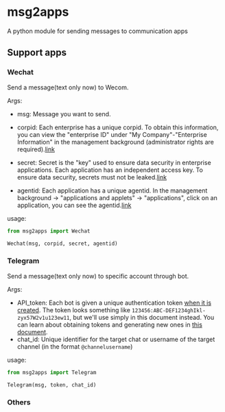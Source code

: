 # msg2apps

A python module for sending messages to communication apps

## Support apps

### Wechat

Send a message(text only now) to Wecom.

Args:

- msg: Message you want to send.

- corpid: Each enterprise has a unique corpid. To obtain this information, you can view the "enterprise ID" under "My Company"-"Enterprise Information" in the management background (administrator rights are required).[link](https://work.weixin.qq.com/api/doc/90000/90135/90665#corpid)

- secret: Secret is the "key" used to ensure data security in enterprise applications. Each application has an independent access key. To ensure data security, secrets must not be leaked.[link](https://work.weixin.qq.com/api/doc/90000/90135/90665#secert)

- agentid: Each application has a unique agentid. In the management background -> "applications and applets" -> "applications", click on an application, you can see the agentid.[link](https://work.weixin.qq.com/api/doc/90000/90135/90665#agentid)

usage:

```python
from msg2apps import Wechat

Wechat(msg, corpid, secret, agentid)
```

### Telegram

Send a message(text only now) to specific account through bot.

Args:

- API_token: Each bot is given a unique authentication token [when it is created](https://core.telegram.org/bots#6-botfather). The token looks something like `123456:ABC-DEF1234ghIkl-zyx57W2v1u123ew11`, but we'll use simply **<token>** in this document instead. You can learn about obtaining tokens and generating new ones in [this document](https://core.telegram.org/bots#6-botfather).
- chat_id: Unique identifier for the target chat or username of the target channel (in the format `@channelusername`)

usage:

```python
from msg2apps import Telegram

Telegram(msg, token, chat_id)
```

### Others